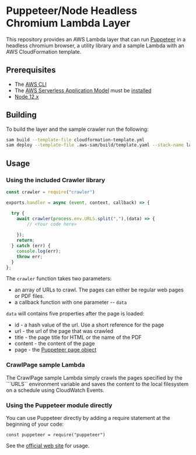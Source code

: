 # Puppeteer/Node Headless Chromium Lambda Layer

This repository provides an AWS Lambda layer that can run [Puppeteer](https://developers.google.com/web/tools/puppeteer) in
a headless chromium browser, a utility library and a sample Lambda with an AWS CloudFormation template.


## Prerequisites

- The [AWS CLI](https://www.python.org/downloads/)
- The [AWS Serverless Application Model](https://docs.aws.amazon.com/serverless-application-model/index.html) must be [installed](https://docs.aws.amazon.com/serverless-application-model/latest/developerguide/serverless-sam-cli-install.html)
- [Node 12.x](https://nodejs.org/en/download/)


## Building

To build the layer and the sample crawler run the following:

```bash
sam build --template-file cloudformation-template.yml  
sam deploy --template-file .aws-sam/build/template.yaml --stack-name lambda-crawler3 --resolve-s3 --capabilities "CAPABILITY_NAMED_IAM"
```

## Usage


### Using the included Crawler library

```javascript
const crawler = require("crawler")

exports.handler = async (event, context, callback) => {

  try {
    await crawler(process.env.URLS.split(","),(data) => {
        // <Your code here>
        
    });
    return;
  } catch (err) {
    console.log(err);
    throw err;
  }
};
```
The ```crawler``` function takes two parameters:

- an array of URLs to crawl.  The pages can either be regular web pages or PDF files.
- a callback function with one parameter -- ```data```

```data``` will  contains five properties after the page is loaded:

- id - a hash value of the url. Use a short reference for the page
- url - the url of the page that was crawled
- title - the page title for HTML or the name of the PDF
- content - the content of the page
- page - the [Puppeteer page object](https://pptr.dev/#?product=Puppeteer&version=v10.1.0&show=api-class-page)


### CrawlPage sample Lambda

The CrawlPage sample Lambda simply crawls the pages specified by the ```URLS`` environment variable and saves the content to the local filesystem on a schedule using CloudWatch Events.

### Using the Puppeteer module directly

You can use Puppeteer directly by adding a require statement at the beginning of your code:

``` const puppeteer = require("puppeteer") ```

See the [official web site](https://developers.google.com/web/tools/puppeteer) for usage.



